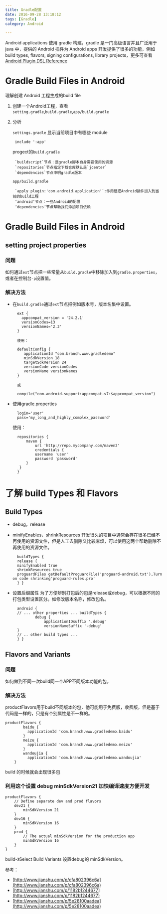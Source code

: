 ```yaml
---
title: Gradle配置
date: 2016-09-28 13:18:12
tags: [Gradle]
category: Android

---
```






Android applications 使用 gradle 构建，gradle 是一门高级语言并且广泛用于 java 中，提供的 Android 插件为 Android apps 开发提供了很多的功能，例如 build types, flavors, signing configurations, library projects，更多可查看[Android Plugin DSL Reference](http://google.github.io/android-gradle-dsl/current/index.html)

# Gradle Build Files in Android
理解创建 Android 工程生成的build file

<!--more-->

1. 创建一个Android工程，查看`setting.gradle`,`build.gradle`,`app/build.gradle`

2. 分析

    `settings.gradle` 显示当前项目中有哪些 module

        include ':app'

    progect的`build.gradle`

        `buildscript`节点：是gradle脚本自身需要使用的资源
        `repositories`节点指定下载仓库默认是`jcenter`
        `dependencies`节点申明gradle版本

    `app/build.gradle`

        `apply plugin:'com.android.application'`:作用是把Android插件加入到当前的build工程
        ‘android’节点：一些Android的配置
        ‘dependencies’节点帮助我们添加项目依赖


# Gradle Build Files in Android

## setting project properties

### 问题

如何通过`ext`节点把一些常量从`build.gradle`中移除加入到`gradle.properties`，或者在控制台`-p`设置值。

### 解决方法

- 在`build.gradle`通过`ext`节点把例如版本号，版本名集中设置。

        ext {
          appcompat_version = '24.2.1'
          versionCodes=13
          versionNames='2.3'
        }

        使用：

        defaultConfig {
           applicationId "com.branch.www.gradledemo"
           minSdkVersion 18
           targetSdkVersion 24
           versionCode versionCodes
           versionName versionNames
        }

        或

        compile("com.android.support:appcompat-v7:$appcompat_version")

- 使用gradle.properties

        login='user'
        pass='my_long_and_highly_complex_password'

    使用：

        repositories {
            maven {
                url 'http://repo.mycompany.com/maven2'
                credentials {
                username 'user'
                password 'password'
            }
         }
        }

# 了解 build Types 和 Flavors

## Build Types
- debug，release
- minifyEnables，shrinkResources
    开发很久的项目中通常会存在很多已经不再使用的资源文件，但是人工去删除又比较麻烦，可以使用这两个帮助删除不再使用的资源文件。

        buildTypes {
        release {
        minifyEnabled true
        shrinkResources true
        proguardFiles getDefaultProguardFile('proguard-android.txt'),Turn on code shrinking'proguard-rules.pro'
        } }


- 设置后缀属性
    为了方便辨别打包后的包是release或debug，可以根据不同的打包类型设置区分。如修改版本名称，修改包名。

        android {
        // ... other properties ... buildTypes {
                debug {
                    applicationIDsuffix '.debug'
                    versionNameSuffix '-debug'
        }
        // .. other build types ...
        } }

## Flavors and Variants

### 问题

如何做到不同一次build同一个APP不同版本功能的包。

### 解决方法

productFlavors用于build不同版本的包，他可能用于免费版，收费版，但是基于代码是一样的，只是有个别属性是不一样的。

    productFlavors {
            baidu {
              applicationId 'com.branch.www.gradledemo.baidu'
            }
            meizu {
              applicationId 'com.branch.www.gradledemo.meizu'
            }
            wandoujia {
              applicationId 'com.branch.www.gradledemo.wandoujia'
        }

build 的时候就会出现很多包

### 利用这个设置 debug minSdkVersion21 加快编译速度方便开发

    productFlavors {
        // Define separate dev and prod flavors
        dev21 {
            minSdkVersion 21
        }
        dev16 {
            minSdkVersion 16
        }
        prod {
            // The actual minSdkVersion for the production app
            minSdkVersion 16
        }
    }

build-》Select Build Variants 设置debug的 minSdkVersion。



参考：
- [http://www.jianshu.com/p/cfa802396c6a](http://www.jianshu.com/p/cfa802396c6a)
- [http://www.jianshu.com/p/1182b1244677](http://www.jianshu.com/p/1182b1244677)
- [http://www.jianshu.com/p/5e28100aadea](http://www.jianshu.com/p/5e28100aadea)
